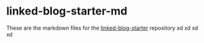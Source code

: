 # linked-blog-starter-md
These are the markdown files for the [linked-blog-starter](https://github.com/matthewwong525/linked-blog-starter) repository
xd xd xd xd